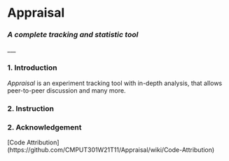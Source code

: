 <h1>Appraisal</h1>
<h3><i>A complete tracking and statistic tool</i></h3>
___

<h3>1. Introduction</h3>
<p>
    <i>Appraisal</i> is an experiment tracking tool with in-depth analysis, that allows peer-to-peer discussion
    and many more.
</p>

<h3>2. Instruction</h3>

<h3>2. Acknowledgement</h3>
[Code Attribution](https://github.com/CMPUT301W21T11/Appraisal/wiki/Code-Attribution)

</p>
